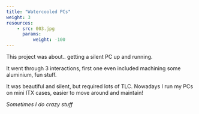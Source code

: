 ```yaml
---
title: "Watercooled PCs"
weight: 3
resources:
    - src: 003.jpg
      params:
          weight: -100
---
```


This project was about.. getting a silent PC up and running.

It went through 3 interactions, first one even included machining some aluminium, fun stuff.

It was beautiful and silent, but required lots of TLC.
Nowadays I run my PCs on mini ITX cases, easier to move around and maintain!

_Sometimes I do crazy stuff_
